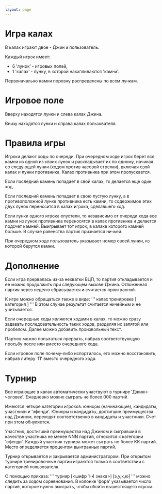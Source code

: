 ```yaml
---
layout: page
---
```


# Игра калах

В калах играют двое - Джин и пользователь.

Каждый игрок имеет:
 * 6 'лунок'  - игровых полей,
 * 1 'калах'  - лунку, в которой накапливаются 'камни'.

Первоначально камни поровну распределены по всем лункам.

# Игровое поле

Вверху находятся лунки и слева калах Джина.

Внизу находятся лунки и справа калах пользователя.

# Правила игры

Игроки делают ходы по очереди. При очередном ходе игрок берет
все камни из одной из своих лунок и раскладывает их по одному, начиная
со следующей лунки (ходом против часовой стрелки), включая свой
калах и лунки противника. Калах противника при этом пропускается.

Если последний камень попадает в свой калах, то делается еще один ход.

Если последний камень попадает в свою пустую лунку, а в противоположной
лунке противника есть камни, то содержимое этих двух лунок переносится
в калах игрока, сделавшего ход.

Если лунки одного игрока опустели, то независимо от очереди хода
все камни из лунок противника переносятся в калах противника и делается
подсчет камней. Выигрывает тот игрок, в калахе которого камней больше.
В случае равенства партия признается ничьей.

При очередном ходе пользователь указывает номер своей лунки, из
которой берутся камни.

# Дополнение

Если игра прервалась из-за нехватки ВЦП, то партия откладывается
и ее можно продолжить при следующем вызове Джина. Отложенная партия
через неделю сбрасывается и считается проигранной.

К игре можно обращаться также в виде:
'''
     калах  тренировка  [ категория ]
'''
В этом случае результат считается ничейным и не учитывается.

Если очередные ходы являются ходами в калах, то можно сразу задавать
последовательность таких ходов, разделяя их запятой или пробелом.
Далее можно добавить произвольный текст.

Партию можно попытаться прервать, набрав соответствующую просьбу
после или вместо очередного хода.

Если игровое поле почему-либо испортилось, его можно восстановить,
набрав литеру 'П' вместо очередного хода.

# Турнир

Все играющие в калах автоматически участвуют в турнире 'Джинн-человек'.
Ежедневно можно сыграть не более 000 партий.

Имеются четыре категории игроков: юниоры (начинающие), кандидаты,
участники и 'эфенди'. Юниоры и кандидаты, достигшие преимущества
над Джином, переходят соответственно в кандидаты и участники. Счет
при этом обнуляется.

Участник, достигший преимущества над Джином и сыгравший в качестве
участника не менее NNN партий, относится к категории 'эфенди'.
Каждый участник турнира может сыграть не более KK партий.
Место определяется процентом выигранных партий.

Турнир открывается и закрывается администратором. При открытом
турнире тренировочные партии играются только в соответствии с категорией
пользователя.

С помощью приказа:
'''
     турнир [<шифр 1-4 знака>] [э,у,к,ю]
'''
можно следить за ходом соревнования. В колонке 'фора' указывается
число партий, которое нужно выиграть, чтобы обойти вышестоящего игрока.
